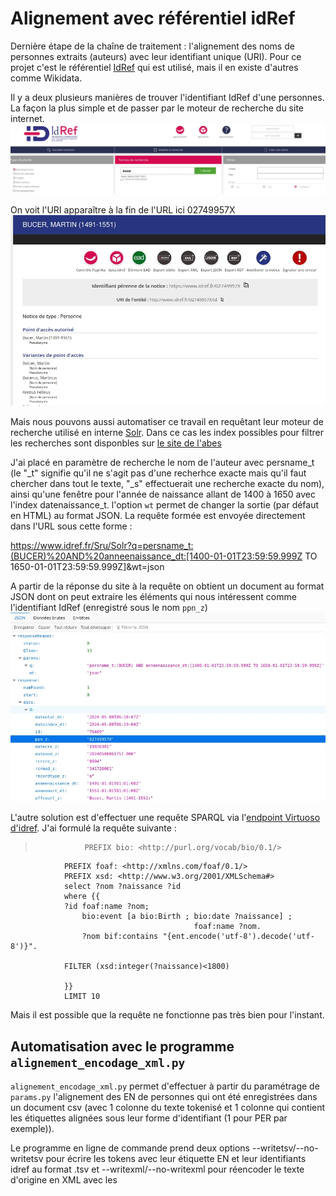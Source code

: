 # Alignement avec référentiel idRef


Dernière étape de la chaîne de traitement : l'alignement des noms de personnes extraits (auteurs) avec leur identifiant unique (URI). Pour ce projet c'est le référentiel [IdRef](www.idref.fr) qui est utilisé, mais il en existe d'autres comme Wikidata. 

Il y a deux plusieurs manières de trouver l'identifiant IdRef d'une personnes. La façon la plus simple et de passer par le moteur de recherche du site internet. ![bucer_via_site](images/idref_bucer.jpg)

On voit l'URI apparaître à la fin de l'URL ici 02749957X ![bucer_idref](images/idref_bucer2.jpg)

Mais nous pouvons aussi automatiser ce travail en requêtant leur moteur de recherche utilisé en interne [Solr](https://fr.wikipedia.org/wiki/Apache_Solr). 
Dans ce cas les index possibles pour filtrer les recherches sont disponbles sur [le site de l'abes](https://documentation.abes.fr/aideidrefdeveloppeur/index.html#index)

J'ai placé en paramètre de recherche le nom de l'auteur avec persname_t (le "_t" signifie qu'il ne s'agit pas d'une recherhce exacte mais qu'il faut chercher dans tout le texte, "_s" effectuerait une recherche exacte du nom), ainsi qu'une fenêtre pour l'année de naissance allant de 1400 à 1650 avec l'index datenaissance_t. l'option ```wt``` permet de changer la sortie (par défaut en HTML) au format JSON. La requête formée est envoyée directement dans l'URL sous cette forme : 

https://www.idref.fr/Sru/Solr?q=persname_t:(BUCER)%20AND%20anneenaissance_dt:[1400-01-01T23:59:59.999Z TO 1650-01-01T23:59:59.999Z]&wt=json


A partir de la réponse du site à la requête on obtient un document au format JSON dont on peut extraire les éléments qui nous intéressent comme l'identifiant IdRef (enregistré sous le nom ```ppn_z```) ![json_bucer](images/json_bucer.jpg)


L'autre solution est d'effectuer une requête SPARQL via l'[endpoint Virtuoso d'idref](https://data.idref.fr/sparql). J'ai formulé la requête suivante : 
>                PREFIX bio: <http://purl.org/vocab/bio/0.1/> 
                PREFIX foaf: <http://xmlns.com/foaf/0.1/> 
                PREFIX xsd: <http://www.w3.org/2001/XMLSchema#> 
                select ?nom ?naissance ?id
                where {{
                ?id foaf:name ?nom;
                    bio:event [a bio:Birth ; bio:date ?naissance] ; 
                                             foaf:name ?nom.
  					?nom bif:contains "{ent.encode('utf-8').decode('utf-8')}".

                FILTER (xsd:integer(?naissance)<1800)

                }}
                LIMIT 10

Mais il est possible que la requête ne fonctionne pas très bien pour l'instant. 

## Automatisation avec le programme ```alignement_encodage_xml.py``` 

```alignement_encodage_xml.py```  permet d'effectuer à partir du paramétrage de ```params.py``` l'alignement des EN de personnes qui ont été enregistrées dans un document csv (avec 1 colonne du texte tokenisé et 1 colonne qui contient les étiquettes alignées sous leur forme d'identifiant (1 pour PER par exemple)). 

Le programme en ligne de commande prend deux options --writetsv/--no-writetsv pour écrire les tokens avec leur étiquette EN et leur identifiants idref au format .tsv et --writexml/--no-writexml pour réencoder le texte d'origine en XML avec les 
